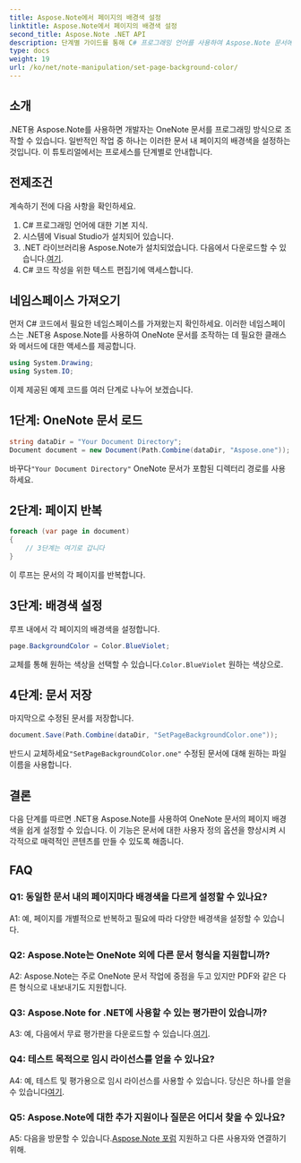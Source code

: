 ```yaml
---
title: Aspose.Note에서 페이지의 배경색 설정
linktitle: Aspose.Note에서 페이지의 배경색 설정
second_title: Aspose.Note .NET API
description: 단계별 가이드를 통해 C# 프로그래밍 언어를 사용하여 Aspose.Note 문서에서 페이지의 배경색을 설정하는 방법을 알아보세요.
type: docs
weight: 19
url: /ko/net/note-manipulation/set-page-background-color/
---
```

## 소개

.NET용 Aspose.Note를 사용하면 개발자는 OneNote 문서를 프로그래밍 방식으로 조작할 수 있습니다. 일반적인 작업 중 하나는 이러한 문서 내 페이지의 배경색을 설정하는 것입니다. 이 튜토리얼에서는 프로세스를 단계별로 안내합니다.

## 전제조건

계속하기 전에 다음 사항을 확인하세요.

1. C# 프로그래밍 언어에 대한 기본 지식.
2. 시스템에 Visual Studio가 설치되어 있습니다.
3.  .NET 라이브러리용 Aspose.Note가 설치되었습니다. 다음에서 다운로드할 수 있습니다.[여기](https://releases.aspose.com/note/net/).
4. C# 코드 작성을 위한 텍스트 편집기에 액세스합니다.

## 네임스페이스 가져오기

먼저 C# 코드에서 필요한 네임스페이스를 가져왔는지 확인하세요. 이러한 네임스페이스는 .NET용 Aspose.Note를 사용하여 OneNote 문서를 조작하는 데 필요한 클래스와 메서드에 대한 액세스를 제공합니다.

```csharp
using System.Drawing;
using System.IO;

```

이제 제공된 예제 코드를 여러 단계로 나누어 보겠습니다.

## 1단계: OneNote 문서 로드

```csharp
string dataDir = "Your Document Directory";
Document document = new Document(Path.Combine(dataDir, "Aspose.one"));
```

 바꾸다`"Your Document Directory"` OneNote 문서가 포함된 디렉터리 경로를 사용하세요.

## 2단계: 페이지 반복

```csharp
foreach (var page in document)
{
    // 3단계는 여기로 갑니다
}
```

이 루프는 문서의 각 페이지를 반복합니다.

## 3단계: 배경색 설정

루프 내에서 각 페이지의 배경색을 설정합니다.

```csharp
page.BackgroundColor = Color.BlueViolet;
```

 교체를 통해 원하는 색상을 선택할 수 있습니다.`Color.BlueViolet` 원하는 색상으로.

## 4단계: 문서 저장

마지막으로 수정된 문서를 저장합니다.

```csharp
document.Save(Path.Combine(dataDir, "SetPageBackgroundColor.one"));
```

 반드시 교체하세요`"SetPageBackgroundColor.one"` 수정된 문서에 대해 원하는 파일 이름을 사용합니다.

## 결론

다음 단계를 따르면 .NET용 Aspose.Note를 사용하여 OneNote 문서의 페이지 배경색을 쉽게 설정할 수 있습니다. 이 기능은 문서에 대한 사용자 정의 옵션을 향상시켜 시각적으로 매력적인 콘텐츠를 만들 수 있도록 해줍니다.

## FAQ

### Q1: 동일한 문서 내의 페이지마다 배경색을 다르게 설정할 수 있나요?

A1: 예, 페이지를 개별적으로 반복하고 필요에 따라 다양한 배경색을 설정할 수 있습니다.

### Q2: Aspose.Note는 OneNote 외에 다른 문서 형식을 지원합니까?

A2: Aspose.Note는 주로 OneNote 문서 작업에 중점을 두고 있지만 PDF와 같은 다른 형식으로 내보내기도 지원합니다.

### Q3: Aspose.Note for .NET에 사용할 수 있는 평가판이 있습니까?

A3: 예, 다음에서 무료 평가판을 다운로드할 수 있습니다.[여기](https://releases.aspose.com/).

### Q4: 테스트 목적으로 임시 라이선스를 얻을 수 있나요?

 A4: 예, 테스트 및 평가용으로 임시 라이선스를 사용할 수 있습니다. 당신은 하나를 얻을 수 있습니다[여기](https://purchase.aspose.com/temporary-license/).

### Q5: Aspose.Note에 대한 추가 지원이나 질문은 어디서 찾을 수 있나요?

 A5: 다음을 방문할 수 있습니다.[Aspose.Note 포럼](https://forum.aspose.com/c/note/28) 지원하고 다른 사용자와 연결하기 위해.
